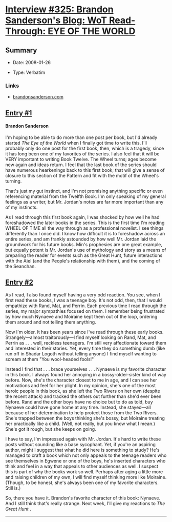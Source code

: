 # [Interview #325: Brandon Sanderson's Blog: WoT Read-Through: EYE OF THE WORLD](https://www.theoryland.com/intvmain.php?i=325)

## Summary

- Date: 2008-01-26

- Type: Verbatim

### Links

- [brandonsanderson.com](http://www.brandonsanderson.com/blog/599/WoT-Read-Through-EYE-OF-THE-WORLD)


## [Entry #1](https://www.theoryland.com/intvmain.php?i=325#1)

#### Brandon Sanderson

I'm hoping to be able to do more than one post per book, but I'd already started
*The Eye of the World*
when I finally got time to write this. I'll probably only do one post for the first book, then, which is a tragedy, since it has long been one of my favorites of the series. I also feel that it will be VERY important to writing Book Twelve. The Wheel turns; ages become new again and ideas return. I feel that the last book of the series should have numerous hearkenings back to this first book; that will give a sense of closure to this section of the Pattern and fit with the motif of the Wheel's turning.

That's just my gut instinct, and I'm not promising anything specific or even referencing material from the Twelfth Book. I'm only speaking of my general feelings as a writer, but Mr. Jordan's notes are far more important than any of my instincts.

As I read through this first book again, I was shocked by how well he had foreshadowed the later books in the series. This is the first time I'm reading WHEEL OF TIME all the way through as a professional novelist. I see things differently than I once did. I know how difficult it is to foreshadow across an entire series, and am frankly astounded by how well Mr. Jordan laid the groundwork for his future books. Min's prophesies are one great example, but equally potent is Mr. Jordan's use of mythology and story as a means of preparing the reader for events such as the Great Hunt, future interactions with the Aiel (and the People's relationship with them), and the coming of the Seanchan.

## [Entry #2](https://www.theoryland.com/intvmain.php?i=325#2)

As I read, I also found myself having a very odd reaction. You see, when I first read these books, I was a teenage boy. It's not odd, then, that I would empathize with Rand, Mat, and Perrin. Each previous time I read through the series, my major sympathies focused on them. I remember being frustrated by how much Nynaeve and Moiraine kept them out of the loop, ordering them around and not telling them anything.

Now I'm older. It has been years since I've read through these early books. Strangely—almost traitorously—I find myself looking on Rand, Mat, and Perrin as . . . well, reckless teenagers. I'm still very affectionate toward them and interested in their stories. Yet, every time they do something dumb (like run off in Shadar Logoth without telling anyone) I find myself wanting to scream at them "You wool-headed fools!"

Instead I find that . . . brace yourselves . . . Nynaeve is my favorite character in this book. I always found her annoying in a bossy-older-sister kind of way before. Now, she's the character closest to me in age, and I can see her motivations and feel for her plight. In my opinion, she's one of the most heroic people in this book, as she left the Two Rivers on her own (despite the recent attack) and tracked the others out further than she'd ever been before. Rand and the other boys have no choice but to do as told, buy Nynaeve could have gone home at any time. Instead, she stayed—all because of her determination to help protect those from the Two Rivers. She's trapped between the boys thinking she's bossy, but Moiraine treating her practically like a child. (Well, not really, but you know what I mean.) She's got it rough, but she keeps on going.

I have to say, I'm impressed again with Mr. Jordan. It's hard to write these posts without sounding like a base sycophant. Yet, if you're an aspiring author, might I suggest that what he did here is something to study? He's managed to craft a book which not only appeals to the teenage readers who see themselves in Egwene or one of the boys, he's inserted characters who think and feel in a way that appeals to other audiences as well. I suspect this is part of why the books work so well. Perhaps after aging a little more and raising children of my own, I will find myself thinking more like Moiraine. (Though, to be honest, she's always been one of my favorite characters. Still is.)

So, there you have it. Brandon's favorite character of this book: Nynaeve. And I still think that's really strange. Next week, I'll give my reactions to
*The Great Hunt*
.


---

